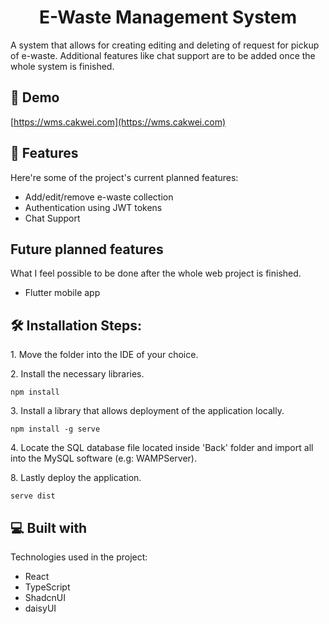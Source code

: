 <h1 align="center" id="title">E-Waste Management System</h1>

<p id="description">A system that allows for creating editing and deleting of request for pickup of e-waste. Additional features like chat support are to be added once the whole system is finished.</p>

<h2>🚀 Demo</h2>

[https://wms.cakwei.com](https://wms.cakwei.com)

  
  
<h2>🧐 Features</h2>

Here're some of the project's current planned features:

*   Add/edit/remove e-waste collection
*   Authentication using JWT tokens
*   Chat Support

<h2>Future planned features </h2>

What I feel possible to be done after the whole web project is finished.

*   Flutter mobile app

<h2>🛠️ Installation Steps:</h2>

<p>1. Move the folder into the IDE of your choice.</p>

<p>2. Install the necessary libraries.</p>

```
npm install
```

<p>3. Install a library that allows deployment of the application locally.</p>

```
npm install -g serve
```

<p>4. Locate the SQL database file located inside 'Back' folder and import all into the MySQL software (e.g: WAMPServer).</p>

<p>8. Lastly deploy the application.</p>

```
serve dist
```

  
  
<h2>💻 Built with</h2>

Technologies used in the project:

*   React
*   TypeScript
*   ShadcnUI
*   daisyUI
